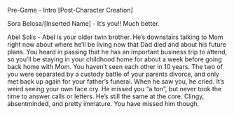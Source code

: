 Pre-Game - Intro [Post-Character Creation]

Sora Belosa/[Inserted Name] - 
It’s you!! Much better.

Abel Solis - 
Abel is your older twin brother. He’s downstairs talking to Mom right now about where he’ll be living now that Dad died and about his future plans. You heard in passing that he has an important business trip to attend, so you’ll be staying in your childhood home for about a week before going back home with Mom. You haven’t seen each other in 10 years. The two of you were separated by a custody battle of your parents divorce, and only met back up again for your father’s funeral. When he saw you, he cried. It’s weird seeing your own face cry. He missed you “a ton”, but never took the time to answer calls or letters. He’s still the same at the core. Clingy, absentminded, and pretty immature. You have missed him though. 
